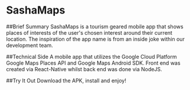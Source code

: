 # SashaMaps

##Brief Summary
SashaMaps is a tourism geared mobile app that shows places of interests of the user's chosen interest around their current location.
The inspiration of the app name is from an inside joke within our development team.

##Technical Side
A mobile app that utilizes the Google Cloud Platform Google Maps Places API and Google Maps Android SDK. Front end was created via React-Native whilst back end was done via NodeJS.

##Try It Out
Download the APK, install and enjoy!
